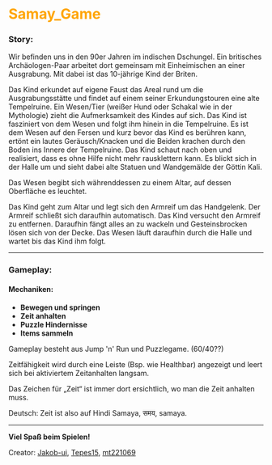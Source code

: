 <h1 style="color: orange;">Samay_Game</h1>

### Story:

Wir befinden uns in den 90er Jahren im indischen Dschungel. Ein britisches Archäologen-Paar arbeitet dort gemeinsam mit Einheimischen an einer Ausgrabung. Mit dabei ist das 10-jährige Kind der Briten.

Das Kind erkundet auf eigene Faust das Areal rund um die Ausgrabungsstätte und findet auf einem seiner Erkundungstouren eine alte Tempelruine. Ein Wesen/Tier (weißer Hund oder Schakal wie in der Mythologie) zieht die Aufmerksamkeit des Kindes auf sich. Das Kind ist fasziniert von dem Wesen und folgt ihm hinein in die Tempelruine. Es ist dem Wesen auf den Fersen und kurz bevor das Kind es berühren kann, ertönt ein lautes Geräusch/Knacken und die Beiden krachen durch den Boden ins Innere der Tempelruine. Das Kind schaut nach oben und realisiert, dass es ohne Hilfe nicht mehr rausklettern kann. Es blickt sich in der Halle um und sieht dabei alte Statuen und Wandgemälde der Göttin Kali.

Das Wesen begibt sich währenddessen zu einem Altar, auf dessen Oberfläche es leuchtet.

Das Kind geht zum Altar und legt sich den Armreif um das Handgelenk. Der Armreif schließt sich daraufhin automatisch. Das Kind versucht den Armreif zu entfernen. Daraufhin fängt alles an zu wackeln und Gesteinsbrocken lösen sich von der Decke. Das Wesen läuft daraufhin durch die Halle und wartet bis das Kind ihm folgt.

---

### Gameplay:

#### Mechaniken:

- **Bewegen und springen**
- **Zeit anhalten**
- **Puzzle Hindernisse**
- **Items sammeln**

Gameplay besteht aus Jump 'n' Run und Puzzlegame. (60/40??)

Zeitfähigkeit wird durch eine Leiste (Bsp. wie Healthbar) angezeigt und leert sich bei aktiviertem Zeitanhalten langsam.

Das Zeichen für „Zeit“ ist immer dort ersichtlich, wo man die Zeit anhalten muss.

Deutsch: Zeit ist also auf Hindi Samaya, समय, samaya.

---

**Viel Spaß beim Spielen!**

Creator: <a href="https://github.com/Jakob-ui">Jakob-ui</a>, <a href="https://github.com/Tepes15">Tepes15</a>, <a href="https://github.com/mt221069">mt221069</a>
